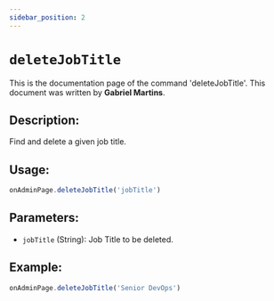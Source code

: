 ```yaml
---
sidebar_position: 2
---
```


# `deleteJobTitle`

This is the documentation page of the command 'deleteJobTitle'. This document was written by **Gabriel Martins**.

## Description:

Find and delete a given job title.

## Usage:

```js
onAdminPage.deleteJobTitle('jobTitle')
```

## Parameters:

- `jobTitle` (String): Job Title to be deleted.

## Example:

```js
onAdminPage.deleteJobTitle('Senior DevOps')
```